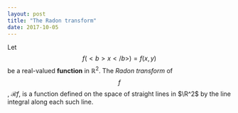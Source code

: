```yaml
---
layout: post
title: "The Radon transform"
date: 2017-10-05
---
```


Let $$f(<b>x</b>)=f(x,y)$$ be a real-valued <b>function</b> in $\mathbb{R}^2$.
The <i>Radon transform</i> of $$f$$, $\mathcal{R}f$, is a function defined on the space of straight lines in $\R^2$ by
the line integral along each such line.
